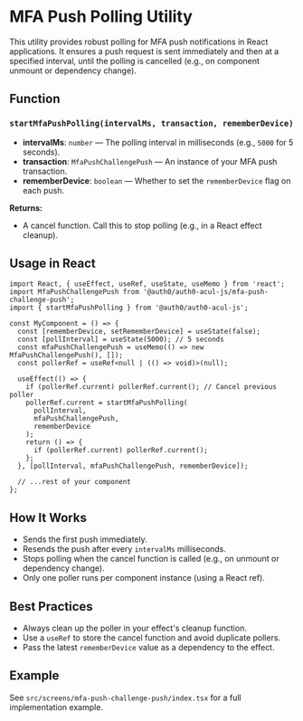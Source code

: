 # MFA Push Polling Utility

This utility provides robust polling for MFA push notifications in React applications. It ensures a push request is sent immediately and then at a specified interval, until the polling is cancelled (e.g., on component unmount or dependency change).

## Function

### `startMfaPushPolling(intervalMs, transaction, rememberDevice)`

- **intervalMs**: `number` — The polling interval in milliseconds (e.g., `5000` for 5 seconds).
- **transaction**: `MfaPushChallengePush` — An instance of your MFA push transaction.
- **rememberDevice**: `boolean` — Whether to set the `rememberDevice` flag on each push.

**Returns:**
- A cancel function. Call this to stop polling (e.g., in a React effect cleanup).

## Usage in React

```tsx
import React, { useEffect, useRef, useState, useMemo } from 'react';
import MfaPushChallengePush from '@auth0/auth0-acul-js/mfa-push-challenge-push';
import { startMfaPushPolling } from '@auth0/auth0-acul-js';

const MyComponent = () => {
  const [rememberDevice, setRememberDevice] = useState(false);
  const [pollInterval] = useState(5000); // 5 seconds
  const mfaPushChallengePush = useMemo(() => new MfaPushChallengePush(), []);
  const pollerRef = useRef<null | (() => void)>(null);

  useEffect(() => {
    if (pollerRef.current) pollerRef.current(); // Cancel previous poller
    pollerRef.current = startMfaPushPolling(
      pollInterval,
      mfaPushChallengePush,
      rememberDevice
    );
    return () => {
      if (pollerRef.current) pollerRef.current();
    };
  }, [pollInterval, mfaPushChallengePush, rememberDevice]);

  // ...rest of your component
};
```

## How It Works
- Sends the first push immediately.
- Resends the push after every `intervalMs` milliseconds.
- Stops polling when the cancel function is called (e.g., on unmount or dependency change).
- Only one poller runs per component instance (using a React ref).

## Best Practices
- Always clean up the poller in your effect's cleanup function.
- Use a `useRef` to store the cancel function and avoid duplicate pollers.
- Pass the latest `rememberDevice` value as a dependency to the effect.

## Example
See `src/screens/mfa-push-challenge-push/index.tsx` for a full implementation example.
